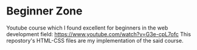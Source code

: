 # Beginner Zone 

Youtube course which I found excellent for beginners in the web development field:
https://www.youtube.com/watch?v=G3e-cpL7ofc
This repostory's HTML-CSS files are my implementation of the said course.

